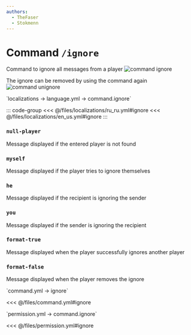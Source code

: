 ```yaml
---
authors:
  - TheFaser
  - Stokmenn
---
```


# Command `/ignore`

Command to ignore all messages from a player
![command ignore](/commandignore.png)

The ignore can be removed by using the command again
![command unignore](/commandunignore.png)

[//]: # (localization)
<!--@include: @/parts/words.md#localization--> 
<!--@include: @/parts/words.md#path--> `localizations → language.yml → command.ignore`

<!--@include: @/parts/words.md#default--> 

::: code-group
<<< @/files/localizations/ru_ru.yml#ignore
<<< @/files/localizations/en_us.yml#ignore
:::

### `null-player`

Message displayed if the entered player is not found

### `myself`

Message displayed if the player tries to ignore themselves

### `he`

Message displayed if the recipient is ignoring the sender

### `you`

Message displayed if the sender is ignoring the recipient

### `format-true`

Message displayed when the player successfully ignores another player

### `format-false`

Message displayed when the player removes the ignore

[//]: # (command.yml)
<!--@include: @/parts/words.md#setting-->
<!--@include: @/parts/words.md#path--> `command.yml → ignore`

<!--@include: @/parts/words.md#default-->
<<< @/files/command.yml#ignore

<!--@include: @/parts/enable.md-->
<!--@include: @/parts/suggestOfflinePlayers.md-->
<!--@include: @/parts/aliases.md-->
<!--@include: @/parts/destination.md-->
<!--@include: @/parts/cooldown.md-->
<!--@include: @/parts/sound.md-->

[//]: # (permission.yml)
<!--@include: @/parts/words.md#permission-->
<!--@include: @/parts/words.md#path--> `permission.yml → command.ignore`

<!--@include: @/parts/words.md#default-->
<<< @/files/permission.yml#ignore

<!--@include: @/parts/permission/permissionTier3.md-->
<!--@include: @/parts/permission/cooldown.md-->
<!--@include: @/parts/permission/sound.md-->